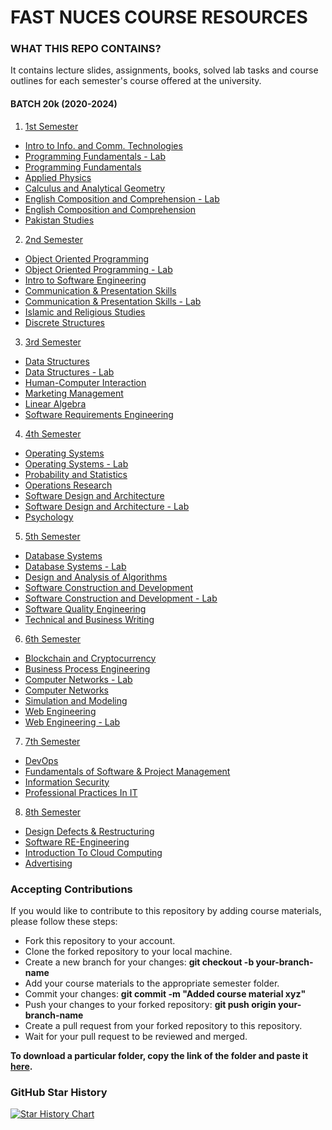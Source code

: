 # **FAST NUCES COURSE RESOURCES**

### WHAT THIS REPO CONTAINS?
It contains lecture slides, assignments, books, solved lab tasks and course outlines for each semester's course offered at the university.

#### BATCH 20k (2020-2024)

1. [1st Semester](https://github.com/Syed007Hassan/Fast-Material-CS-SE/tree/main/1ST%20SEMESTER)
* [Intro to Info. and Comm. Technologies](https://github.com/Syed007Hassan/Fast-Material-CS-SE/tree/main/1ST%20SEMESTER/CL117%20ICT)
* [Programming Fundamentals - Lab](https://github.com/Syed007Hassan/Fast-Material-CS-SE/tree/main/1ST%20SEMESTER/PF%20LAB)
* [Programming Fundamentals](https://github.com/Syed007Hassan/Fast-Material-CS-SE/tree/main/1ST%20SEMESTER/PF%20LAB)
* [Applied Physics](https://github.com/Syed007Hassan/Fast-Material-CS-SE/tree/main/1ST%20SEMESTER/EE117%20APPLIED%20PHYSICS)
* [Calculus and Analytical Geometry](https://github.com/Syed007Hassan/Fast-Material-CS-SE/tree/main/1ST%20SEMESTER/MT119%20CALCULUS)
* [English Composition and Comprehension - Lab](https://github.com/Syed007Hassan/Fast-Material-CS-SE/tree/main/1ST%20SEMESTER/ENG%20COM%20AND%20COMP)
* [English Composition and Comprehension](https://github.com/Syed007Hassan/Fast-Material-CS-SE/tree/main/1ST%20SEMESTER/ENG%20COM%20AND%20COMP)
* [Pakistan Studies](https://github.com/Syed007Hassan/Fast-Material-CS-SE/tree/main/1ST%20SEMESTER/SS113%20PAK%20STUDIES)

2. [2nd Semester](https://github.com/Syed007Hassan/Fast-Material-CS-SE/tree/main/2ND%20SEMESTER)
* [Object Oriented Programming](https://github.com/Syed007Hassan/Fast-Material-CS-SE/tree/main/2ND%20SEMESTER/CS217%20OOP)
* [Object Oriented Programming - Lab](https://github.com/Syed007Hassan/Fast-Material-CS-SE/tree/main/2ND%20SEMESTER/CL217%20OOP%20LAB )
* [Intro to Software Engineering](https://github.com/Syed007Hassan/Fast-Material-CS-SE/tree/main/2ND%20SEMESTER/SE110%20INTRO%20TO%20SE)
* [Communication & Presentation Skills](https://github.com/Syed007Hassan/Fast-Material-CS-SE/tree/main/2ND%20SEMESTER/SS152%20CPS)
* [Communication & Presentation Skills - Lab](https://github.com/Syed007Hassan/Fast-Material-CS-SE/tree/main/2ND%20SEMESTER )
* [Islamic and Religious Studies](https://github.com/Syed007Hassan/Fast-Material-CS-SE/tree/main/2ND%20SEMESTER/ISL )
* [Discrete Structures](https://github.com/Syed007Hassan/Fast-Material-CS-SE/tree/main/2ND%20SEMESTER/CS211%20Discrete%20Structures )

3. [3rd Semester](https://github.com/Syed007Hassan/Fast-Material-CS-SE/tree/main/3RD%20SEMESTER)
* [Data Structures](https://github.com/Syed007Hassan/Fast-Material-CS-SE/tree/main/3RD%20SEMESTER/DS)
* [Data Structures - Lab](https://github.com/Syed007Hassan/Fast-Material-CS-SE/tree/main/3RD%20SEMESTER/DS%20LAB)
* [Human-Computer Interaction](https://github.com/Syed007Hassan/Fast-Material-CS-SE/tree/main/3RD%20SEMESTER/HCI)
* [Marketing Management](https://github.com/Syed007Hassan/Fast-Material-CS-SE/tree/main/3RD%20SEMESTER/MM)
* [Linear Algebra](https://github.com/Syed007Hassan/Fast-Material-CS-SE/tree/main/3RD%20SEMESTER/LA)
* [Software Requirements Engineering](https://github.com/Syed007Hassan/Fast-Material-CS-SE/tree/main/3RD%20SEMESTER/SRE)

4. [4th Semester](https://github.com/Syed007Hassan/Fast-Material-CS-SE/tree/main/4TH%20SEMESTER)
* [Operating Systems](https://github.com/Syed007Hassan/Fast-Material-CS-SE/tree/main/4TH%20SEMESTER/OS)
* [Operating Systems - Lab](https://github.com/Syed007Hassan/Fast-Material-CS-SE/tree/main/4TH%20SEMESTER/OS%20LAB)
* [Probability and Statistics](https://github.com/Syed007Hassan/Fast-Material-CS-SE/tree/main/4TH%20SEMESTER/PROB)
* [Operations Research](https://github.com/Syed007Hassan/Fast-Material-CS-SE/tree/main/4TH%20SEMESTER/OR)
* [Software Design and Architecture](https://github.com/Syed007Hassan/Fast-Material-CS-SE/tree/main/4TH%20SEMESTER/SDA)
* [Software Design and Architecture - Lab](https://github.com/Syed007Hassan/Fast-Material-CS-SE/tree/main/4TH%20SEMESTER/SDA%20LAB)
* [Psychology](https://github.com/Syed007Hassan/Fast-Material-CS-SE/tree/main/4TH%20SEMESTER/PYSCHO)

5. [5th Semester](https://github.com/Syed007Hassan/Fast-Material-CS-SE/tree/main/5TH%20SEMESTER)
* [Database Systems](https://github.com/Syed007Hassan/Fast-Material-CS-SE/tree/main/5TH%20SEMESTER/Database%20Systems)
* [Database Systems - Lab](https://github.com/Syed007Hassan/Fast-Material-CS-SE/tree/main/5TH%20SEMESTER/Database%20Systems%20Lab)
* [Design and Analysis of Algorithms](https://github.com/Syed007Hassan/Fast-Material-CS-SE/tree/main/5TH%20SEMESTER/Algo)
* [Software Construction and Development](https://github.com/Syed007Hassan/Fast-Material-CS-SE/tree/main/5TH%20SEMESTER/Software%20Construction%20_%20Development)
* [Software Construction and Development - Lab](https://github.com/Syed007Hassan/Fast-Material-CS-SE/tree/main/5TH%20SEMESTER/SCD%20LAB)
* [Software Quality Engineering](https://github.com/Syed007Hassan/Fast-Material-CS-SE/tree/main/5TH%20SEMESTER/SQE)
* [Technical and Business Writing](https://github.com/Syed007Hassan/Fast-Material-CS-SE/tree/main/5TH%20SEMESTER/TBW)

6. [6th Semester](https://github.com/Syed007Hassan/Fast-Material-CS-SE/tree/main/6TH%20SEMESTER)
* [Blockchain and Cryptocurrency](https://github.com/Syed007Hassan/Fast-Material-CS-SE/tree/main/6TH%20SEMESTER/Blockchain%20and%20Cryptocurrency)
* [Business Process Engineering](https://github.com/Syed007Hassan/Fast-Material-CS-SE/tree/main/6TH%20SEMESTER/Business%20Process%20Engineering)
* [Computer Networks - Lab](https://github.com/Syed007Hassan/Fast-Material-CS-SE/tree/main/6TH%20SEMESTER/Computer%20Networks%20-%20Lab)
* [Computer Networks](https://github.com/Syed007Hassan/Fast-Material-CS-SE/tree/main/6TH%20SEMESTER/Computer%20Networks)
* [Simulation and Modeling](https://github.com/Syed007Hassan/Fast-Material-CS-SE/tree/main/6TH%20SEMESTER/Simulation%20And%20Modeling)
* [Web Engineering](https://github.com/Syed007Hassan/Fast-Material-CS-SE/tree/main/6TH%20SEMESTER/Web%20Engineering)
* [Web Engineering - Lab](https://github.com/Syed007Hassan/Fast-Material-CS-SE/tree/main/6TH%20SEMESTER/Web%20Engineering%20-%20Lab)

7. [7th Semester](https://github.com/Syed007Hassan/Fast-Material-CS-SE/tree/main/7TH%20SEMESTER)
* [DevOps](https://github.com/Syed007Hassan/Fast-Material-CS-SE/tree/main/7TH%20SEMESTER/Applied%20DevOps%20-%20Sohaib%20ur%20Rehman)
* [Fundamentals of Software & Project Management](https://github.com/Syed007Hassan/Fast-Material-CS-SE/tree/main/7TH%20SEMESTER/Fundamentals%20Of%20Software%20%26%20Project%20Management%20-%20Iqra%20Fahad)
* [Information Security](https://github.com/Syed007Hassan/Fast-Material-CS-SE/tree/main/7TH%20SEMESTER/Information%20Security%20-%20Abdul%20Aziz)
* [Professional Practices In IT](https://github.com/Syed007Hassan/Fast-Material-CS-SE/tree/main/7TH%20SEMESTER/Professional%20Practices%20In%20IT%20-%20Shoaib%20Rauf)

8. [8th Semester](https://github.com/Syed007Hassan/Fast-Material-CS-SE/tree/main/8TH%20SEMESTER)
* [Design Defects & Restructuring](https://github.com/Syed007Hassan/Fast-Material-CS-SE/tree/main/8TH%20SEMESTER/Design%20Defects%20%26%20Restructuring)
* [Software RE-Engineering](https://github.com/Syed007Hassan/Fast-Material-CS-SE/tree/main/8TH%20SEMESTER/Software%20RE-Engineering)
* [Introduction To Cloud Computing](https://github.com/Syed007Hassan/Fast-Material-CS-SE/tree/main/8TH%20SEMESTER/Introduction%20To%20Cloud%20Computing)
* [Advertising](https://github.com/Syed007Hassan/Fast-Material-CS-SE/tree/main/8TH%20SEMESTER/Advertising)

### Accepting Contributions
If you would like to contribute to this repository by adding course materials, please follow these steps:

- Fork this repository to your account.
- Clone the forked repository to your local machine.
- Create a new branch for your changes: **git checkout -b your-branch-name**
- Add your course materials to the appropriate semester folder.
- Commit your changes: **git commit -m "Added course material xyz"**
- Push your changes to your forked repository: **git push origin your-branch-name**
- Create a pull request from your forked repository to this repository.
- Wait for your pull request to be reviewed and merged.

**To download a particular folder, copy the link of the folder and paste it [here](https://minhaskamal.github.io/DownGit/#/home).**

### GitHub Star History

[![Star History Chart](https://api.star-history.com/svg?repos=Syed007Hassan/Fast-Material-CS-SE&type=Date&width=1000&height=450)](https://star-history.com/#Syed007Hassan/Fast-Material-CS-SE&Date)



